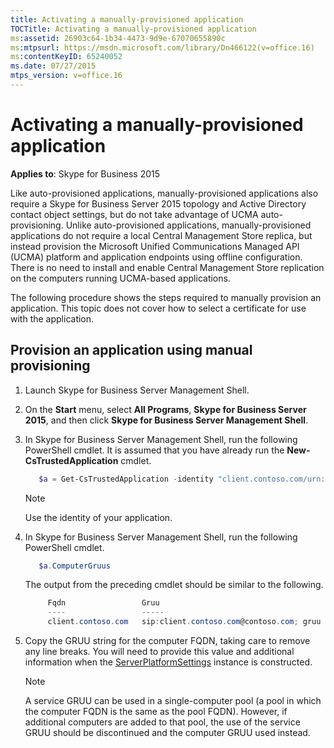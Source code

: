 ```yaml
---
title: Activating a manually-provisioned application
TOCTitle: Activating a manually-provisioned application
ms:assetid: 26903c64-1b34-4473-9d9e-67070655890c
ms:mtpsurl: https://msdn.microsoft.com/library/Dn466122(v=office.16)
ms:contentKeyID: 65240052
ms.date: 07/27/2015
mtps_version: v=office.16
---
```


# Activating a manually-provisioned application

**Applies to**: Skype for Business 2015

Like auto-provisioned applications, manually-provisioned applications also require a Skype for Business Server 2015 topology and Active Directory contact object settings, but do not take advantage of UCMA auto-provisioning. Unlike auto-provisioned applications, manually-provisioned applications do not require a local Central Management Store replica, but instead provision the Microsoft Unified Communications Managed API (UCMA) platform and application endpoints using offline configuration. There is no need to install and enable Central Management Store replication on the computers running UCMA-based applications.

The following procedure shows the steps required to manually provision an application. This topic does not cover how to select a certificate for use with the application.

## Provision an application using manual provisioning

1. Launch Skype for Business Server Management Shell.
    
2. On the **Start** menu, select **All Programs**, **Skype for Business Server 2015**, and then click **Skype for Business Server Management Shell**.

3. In Skype for Business Server Management Shell, run the following PowerShell cmdlet. It is assumed that you have already run the **New-CsTrustedApplication** cmdlet.

   ```powershell    
      $a = Get-CsTrustedApplication -identity "client.contoso.com/urn:application:ucmasampleapplication"
   ``` 

   > [!NOTE]
   > Use the identity of your application.

4. In Skype for Business Server Management Shell, run the following PowerShell cmdlet.

   ```powershell
      $a.ComputerGruus
   ```

   The output from the preceding cmdlet should be similar to the following.

   ```powershell 
        Fqdn                 Gruu 
        ----                 -----
        client.contoso.com   sip:client.contoso.com@contoso.com; gruu Opaque=srvr:ucmasampleapplication:yDUhQWqi81WfJXFUvMAwtwAA
   ```

5. Copy the GRUU string for the computer FQDN, taking care to remove any line breaks. You will need to provide this value and additional information when the [ServerPlatformSettings](https://msdn.microsoft.com/library/hh382156\(v=office.16\)) instance is constructed.
    
   > [!NOTE]
   > A service GRUU can be used in a single-computer pool (a pool in which the computer FQDN is the same as the pool FQDN). However, if additional computers are added to that pool, the use of the service GRUU should be discontinued and the computer GRUU used instead.



